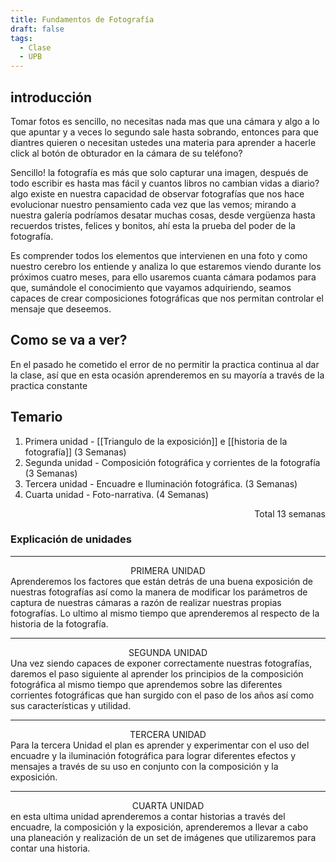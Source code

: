 ```yaml
---
title: Fundamentos de Fotografía
draft: false
tags:
  - Clase
  - UPB
---
```


## introducción 

Tomar fotos es sencillo, no necesitas nada mas que una cámara y algo a lo que apuntar y a veces lo segundo sale hasta sobrando, entonces para que diantres quieren o necesitan ustedes una materia para aprender a hacerle click al botón de obturador en la cámara de su teléfono?

Sencillo! la fotografía es más que solo capturar una imagen, después de todo escribir es hasta mas fácil y cuantos libros no cambian vidas a diario? algo existe en nuestra capacidad de observar fotografías que nos hace evolucionar nuestro pensamiento cada vez que las vemos; mirando a nuestra galería podríamos desatar muchas cosas, desde vergüenza hasta recuerdos tristes, felices y bonitos, ahí esta la prueba del poder de la fotografía.

Es comprender todos los elementos que intervienen en una foto y como nuestro cerebro los entiende y analiza lo que estaremos viendo durante los próximos cuatro meses, para ello usaremos cuanta cámara podamos para que, sumándole el conocimiento que vayamos adquiriendo, seamos capaces de crear composiciones fotográficas que nos permitan controlar el mensaje que deseemos.

## Como se va a ver?

En el pasado he cometido el error de no permitir la practica continua al dar la clase, así que en esta ocasión aprenderemos en su mayoría a través de la practica constante

## Temario

1.  Primera unidad - [[Triangulo de la exposición]] e [[historia de la fotografía]] (3 Semanas)
2. Segunda unidad - Composición fotográfica y corrientes de la fotografía (3 Semanas)
3. Tercera unidad - Encuadre e Iluminación fotográfica. (3 Semanas)
4. Cuarta unidad - Foto-narrativa. (4 Semanas)

<p align="right">Total 13 semanas</p>


### Explicación de unidades

---
<center>PRIMERA UNIDAD</center>
Aprenderemos los factores que están detrás de una buena exposición de nuestras fotografías así como la manera de modificar los parámetros de captura de nuestras cámaras a razón de realizar nuestras propias fotografías. Lo ultimo al mismo tiempo que aprenderemos al respecto de la historia de la fotografía.

---

<center>SEGUNDA UNIDAD</center>
Una vez siendo capaces de exponer correctamente nuestras fotografías, daremos el paso siguiente al aprender los principios de la composición fotográfica al mismo tiempo que aprendemos sobre las diferentes corrientes fotográficas que han surgido con el paso de los años así como sus características y utilidad.

---

<center>TERCERA UNIDAD</center>
Para la tercera Unidad el plan es aprender y experimentar con el uso del encuadre y la iluminación fotográfica para lograr diferentes efectos y mensajes a través de su uso en conjunto con la composición y la exposición.

---

<center>CUARTA UNIDAD</center>
en esta ultima unidad aprenderemos a contar historias a través del encuadre, la composición y la exposición, aprenderemos a llevar a cabo una planeación y realización de un set de imágenes que utilizaremos para contar una historia.

